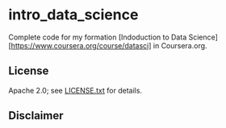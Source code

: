 intro_data_science
=====================

Complete code for my formation [Indoduction to Data Science][https://www.coursera.org/course/datasci] in Coursera.org.

License
-------

Apache 2.0; see [LICENSE.txt](LICENSE.txt) for details.

Disclaimer
----------
